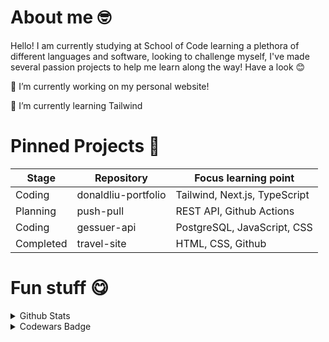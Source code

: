 # About me 🤓

Hello! I am currently studying at School of Code learning a plethora of different languages and software, looking to challenge myself, I've made several passion projects to help me learn along the way! Have a look 😊


🔭 I’m currently working on my personal website!

🌱 I’m currently learning Tailwind

# Pinned Projects 📌

| Stage | Repository | Focus learning point |
|----------|----------|----------|
| Coding | donaldliu-portfolio | Tailwind, Next.js, TypeScript |
| Planning | push-pull | REST API, Github Actions |
| Coding | gessuer-api | PostgreSQL, JavaScript, CSS |
| Completed | travel-site | HTML, CSS, Github |

# Fun stuff 😋
<details>
  <summary> Github Stats </summary>

![donaldliu1's Streak](https://github-readme-streak-stats.herokuapp.com/?user=donaldliu1&theme=midnight-purple&hide_border=false)

![donaldliu1's Top Languages](https://github-readme-stats.vercel.app/api/top-langs/?username=donaldliu1&theme=midnight-purple&show_icons=true&hide_border=false&layout=compact)
</details>

<details>
  <summary> Codewars Badge </summary>

![Codewars Badge](https://www.codewars.com/users/donaldliu1/badges/large)
</details>


